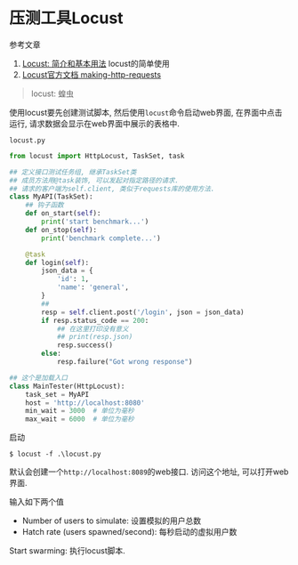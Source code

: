 # 压测工具Locust

参考文章

1. [Locust: 简介和基本用法](https://www.cnblogs.com/imyalost/p/9758189.html)
    locust的简单使用
2. [Locust官方文档 making-http-requests](https://docs.locust.io/en/stable/writing-a-locustfile.html#making-http-requests)

> locust: 蝗虫

使用locust要先创建测试脚本, 然后使用`locust`命令启动web界面, 在界面中点击运行, 请求数据会显示在web界面中展示的表格中.

`locust.py`

```py
from locust import HttpLocust, TaskSet, task

## 定义接口测试任务组, 继承TaskSet类
## 成员方法用@task装饰, 可以发起对指定路径的请求.
## 请求的客户端为self.client, 类似于requests库的使用方法.
class MyAPI(TaskSet):
    ## 钩子函数
    def on_start(self):
        print('start benchmark...')
    def on_stop(self):
        print('benchmark complete...')

    @task
    def login(self):
        json_data = {
            'id': 1,
            'name': 'general',
        }
        ##
        resp = self.client.post('/login', json = json_data)
        if resp.status_code == 200:
            ## 在这里打印没有意义
            ## print(resp.json)
            resp.success()
        else:
            resp.failure("Got wrong response")

## 这个是加载入口
class MainTester(HttpLocust):
    task_set = MyAPI
    host = 'http://localhost:8080'
    min_wait = 3000  # 单位为毫秒
    max_wait = 6000  # 单位为毫秒

```

启动

```
$ locust -f .\locust.py
```

默认会创建一个`http://localhost:8089`的web接口. 访问这个地址, 可以打开web界面.

输入如下两个值

- Number of users to simulate: 设置模拟的用户总数
- Hatch rate (users spawned/second): 每秒启动的虚拟用户数

Start swarming: 执行locust脚本.
